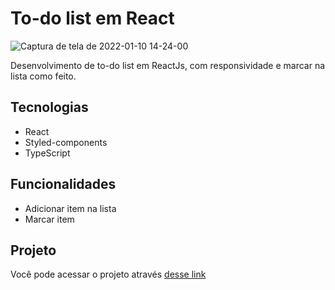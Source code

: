 # To-do list em React

![Captura de tela de 2022-01-10 14-24-00](https://user-images.githubusercontent.com/66179186/148810791-848c2401-f985-4cdc-97bf-15e59786919d.png)

Desenvolvimento de to-do list em ReactJs, com responsividade e marcar na lista como feito.

## Tecnologias

 - React
 - Styled-components
 - TypeScript

## Funcionalidades

 - Adicionar item na lista
 - Marcar item

## Projeto

Você pode acessar o projeto através <a href="" target="_blank">desse link</a>
